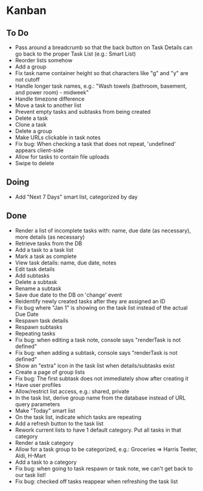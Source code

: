 # Kanban

## To Do
- Pass around a breadcrumb so that the back button on Task Details can go back to the proper Task List (e.g.: Smart List)
- Reorder lists somehow
- Add a group
- Fix task name container height so that characters like "g" and "y" are not cutoff
- Handle longer task names, e.g.: "Wash towels (bathroom, basement, and power room) - midweek"
- Handle timezone difference
- Move a task to another list
- Prevent empty tasks and subtasks from being created
- Delete a task
- Clone a task
- Delete a group
- Make URLs clickable in task notes
- Fix bug: When checking a task that does not repeat, 'undefined' appears client-side
- Allow for tasks to contain file uploads
- Swipe to delete

## Doing
- Add "Next 7 Days" smart list, categorized by day

## Done
- Render a list of incomplete tasks with: name, due date (as necessary), more details (as necessary)
- Retrieve tasks from the DB
- Add a task to a task list
- Mark a task as complete
- View task details: name, due date, notes
- Edit task details
- Add subtasks
- Delete a subtask
- Rename a subtask
- Save due date to the DB on 'change' event
- Reidentify newly created tasks after they are assigned an ID
- Fix bug where "Jan 1" is showing on the task list instead of the actual Due Date
- Respawn task details
- Respawn subtasks
- Repeating tasks
- Fix bug: when editing a task note, console says "renderTask is not defined"
- Fix bug: when adding a subtask, console says "renderTask is not defined"
- Show an "extra" icon in the task list when details/subtasks exist
- Create a page of group lists
- Fix bug: The first subtask does not immediately show after creating it 
- Have user profiles
- Allow/restrict list access, e.g.: shared, private
- In the task list, derive group name from the database instead of URL query parameters
- Make "Today" smart list
- On the task list, indicate which tasks are repeating
- Add a refresh button to the task list
- Rework current lists to have 1 default category. Put all tasks in that category
- Render a task category
- Allow for a task group to be categorized, e.g.: Groceries => Harris Teeter, Aldi, H-Mart
- Add a task to a category
- Fix bug: when going to task respawn or task note, we can't get back to our task list!
- Fix bug: checked off tasks reappear when refreshing the task list
